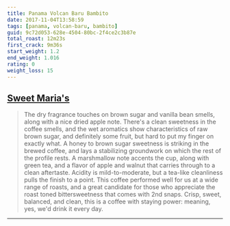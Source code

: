 ```yaml
---
title: Panama Volcan Baru Bambito
date: 2017-11-04T13:58:59
tags: [panama, volcan-baru, bambito]
guid: 9c72d053-628e-4504-80bc-2f4ce2c3b87e
total_roast: 12m23s
first_crack: 9m36s
start_weight: 1.2
end_weight: 1.016
rating: 0
weight_loss: 15
---
```


## [Sweet Maria's][sm]

> The dry fragrance touches on brown sugar and vanilla bean smells, along with a
> nice dried apple note. There's a clean sweetness in the coffee smells, and the
> wet aromatics show characteristics of raw brown sugar, and definitely some
> fruit, but hard to put my finger on exactly what. A honey to brown sugar
> sweetness is striking in the brewed coffee, and lays a stabilizing groundwork
> on which the rest of the profile rests. A marshmallow note accents the cup,
> along with green tea, and a flavor of apple and walnut that carries through to
> a clean aftertaste. Acidity is mild-to-moderate, but a tea-like cleanliness
> pulls the finish to a point. This coffee performed well for us at a wide range
> of roasts, and a great candidate for those who appreciate the roast toned
> bittersweetness that comes with 2nd snaps. Crisp, sweet, balanced, and clean,
> this is a coffee with staying power: meaning, yes, we'd drink it every day.

---

[sm]: https://www.sweetmarias.com/product/panama-volcan-baru-bambito
